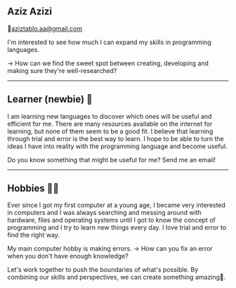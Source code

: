 Aziz Azizi
---

📧[aziztablo.aa@gmail.com](mailto:aziztablo.aa@gmail.com)

I'm interested to see how much I can expand my skills in programming languages.

→ How can we find the sweet spot between creating, developing and making sure
they're well-researched?

----

Learner (newbie) 🔰
---

I am learning new languages to discover which ones will be useful and efficient
for me. There are many resources available on the internet for learning,
but none of them seem to be a good fit. I believe that learning through
trial and error is the best way to learn.
I hope to be able to turn the ideas I have into reality with the
programming language and become useful.

Do you know something that might be useful for me?
Send me an email!

----

Hobbies 👨‍💻
---

Ever since I got my first computer at a young age, I became very interested in
computers and I was always searching and messing around with hardware, files and
operating systems until I got to know the concept of programming and I try to
learn new things every day.
I love trial and error to find the right way.

My main computer hobby is making errors.
→ How can you fix an error when you don't have enough knowledge?

Let's work together to push the boundaries of what's possible. By combining our
skills and perspectives, we can create something amazing🤝.
